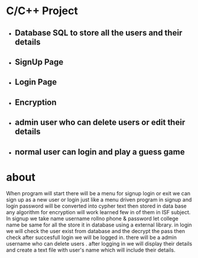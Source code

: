 # C/C++ Project 

* ## Database SQL to store all the users and their details
* ## SignUp Page
* ## Login Page
* ## Encryption
* ## admin user who can delete users or edit their details
* ## normal user can login and play a guess game
 

# about

When program will start there will be a menu for signup login or exit we can sign up as a new user or login just like a menu driven program
in signup and login password will be converted into cypher text then stored in data base any algorithm for encryption will work learned few in 
of them in ISF subject. In signup we take name username rollno phone &  password let college name be same for all the store it in database using a 
external library. in login we will check the user exist from database and the decrypt the pass then check after succesfull login we will be logged in.
there will be a admin username who can delete users . after logging in we will display their details and create a text file with user's name which will 
include their details. 

